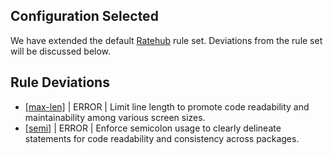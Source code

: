 
## Configuration Selected
We have extended the default [Ratehub](https://github.com/ratehub/code-style/tree/main/javascript/rules) rule set. Deviations from the rule set will be discussed below.

## Rule Deviations
* [[max-len]](https://eslint.org/docs/rules/max-len) | ERROR | Limit line length to promote code readability and maintainability among various screen sizes.
* [[semi]](https://eslint.org/docs/rules/semi) | ERROR | Enforce semicolon usage to clearly delineate statements for code readability and consistency across packages.
